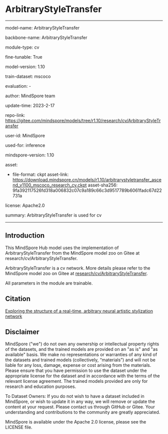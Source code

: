 # ArbitraryStyleTransfer

---

model-name: ArbitraryStyleTransfer

backbone-name: ArbitraryStyleTransfer

module-type: cv

fine-tunable: True

model-version: 1.10

train-dataset: mscoco

evaluation: -

author: MindSpore team

update-time: 2023-2-17

repo-link: <https://gitee.com/mindspore/models/tree/r1.10/research/cv/ArbitraryStyleTransfer>

user-id: MindSpore

used-for: inference

mindspore-version: 1.10

asset:

-
    file-format: ckpt
    asset-link: <https://download.mindspore.cn/models/r1.10/arbitrarystyletransfer_ascend_v1100_mscoco_research_cv.ckpt>
    asset-sha256: 9fa392117526fd318a006832c07c9a189c66c3d9517789b6061fadc67d22731a

license: Apache2.0

summary: ArbitraryStyleTransfer is used for cv

---

## Introduction

This MindSpore Hub model uses the implementation of ArbitraryStyleTransfer from the MindSpore model zoo on Gitee at research/cv/ArbitraryStyleTransfer.

ArbitraryStyleTransfer is a cv network. More details please refer to the MindSpore model zoo on Gitee at [research/cv/ArbitraryStyleTransfer](https://gitee.com/mindspore/models/blob/r1.10/research/cv/ArbitraryStyleTransfer/README.md).

All parameters in the module are trainable.

## Citation

[Exploring the structure of a real-time, arbitrary neural artistic stylization network](https://arxiv.org/pdf/1705.06830.pdf)

## Disclaimer

MindSpore ("we") do not own any ownership or intellectual property rights of the datasets, and the trained models are provided on an "as is" and "as available" basis. We make no representations or warranties of any kind of the datasets and trained models (collectively, “materials”) and will not be liable for any loss, damage, expense or cost arising from the materials. Please ensure that you have permission to use the dataset under the appropriate license for the dataset and in accordance with the terms of the relevant license agreement. The trained models provided are only for research and education purposes.

To Dataset Owners: If you do not wish to have a dataset included in MindSpore, or wish to update it in any way, we will remove or update the content at your request. Please contact us through GitHub or Gitee. Your understanding and contributions to the community are greatly appreciated.

MindSpore is available under the Apache 2.0 license, please see the LICENSE file.
